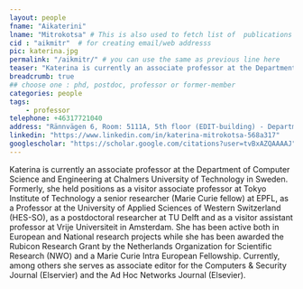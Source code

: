```yaml
---
layout: people
fname: "Aikaterini"
lname: "Mitrokotsa" # This is also used to fetch list of  publications
cid : "aikmitr"  # for creating email/web addresss
pic: katerina.jpg
permalink: "/aikmitr/" # you can use the same as previous line here
teaser: "Katerina is currently an associate professor at the Department of Computer Science and Engineering at Chalmers University of Technology in Sweden."
breadcrumb: true
## choose one : phd, postdoc, professor or former-member
categories: people
tags:
    - professor
telephone: +46317721040
address: "Rännvägen 6, Room: 5111A, 5th floor (EDIT-building) - Department of Computer Science and Engineering, Chalmers University of Technology, 412-96, Gothenburg, Sweden"
linkedin: "https://www.linkedin.com/in/katerina-mitrokotsa-568a317"
googlescholar: "https://scholar.google.com/citations?user=tvBxAZQAAAAJ"
---
```

Katerina is currently an associate professor at the Department of Computer Science and Engineering at Chalmers University of Technology in Sweden.
Formerly, she held positions as a visitor associate professor at Tokyo Institute of Technology a senior researcher (Marie Curie fellow) at EPFL, as a Professor at the University of Applied Sciences of Western Switzerland (HES-SO), as a postdoctoral researcher at TU Delft and as a visitor assistant professor at Vrije Universiteit in Amsterdam. She has been active both in European and National research projects while she has been awarded the Rubicon Research Grant by the Netherlands Organization for Scientific Research (NWO) and a Marie Curie Intra European Fellowship. Currently, among others she serves as associate editor for the Computers & Security Journal (Elservier) and the Ad Hoc Networks Journal (Elsevier).